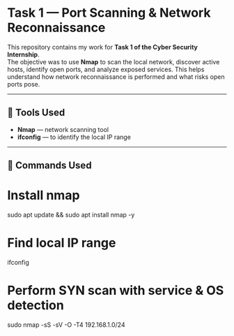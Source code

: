 # Task 1 — Port Scanning & Network Reconnaissance

This repository contains my work for **Task 1 of the Cyber Security Internship**.  
The objective was to use **Nmap** to scan the local network, discover active hosts, identify open ports, and analyze exposed services. This helps understand how network reconnaissance is performed and what risks open ports pose.

---

## 🔧 Tools Used
- **Nmap** — network scanning tool
- **ifconfig** — to identify the local IP range


---

## 📜 Commands Used


# Install nmap
sudo apt update && sudo apt install nmap -y

# Find local IP range
ifconfig

# Perform SYN scan with service & OS detection
sudo nmap -sS -sV -O -T4 192.168.1.0/24
